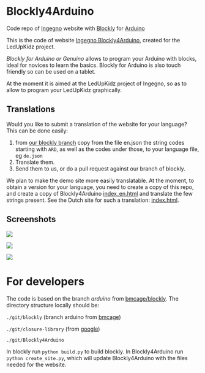 # Blockly4Arduino
Code repo of [Ingegno](http://ingegno.be) website with [Blockly](https://developers.google.com/blockly/) for [Arduino](http://arduino.cc) 

This is the code of website [Ingegno Blockly4Arduino](http://ingegno.be/Manuals/Blockly4Arduino/demos/blocklyduino/), created for the LedUpKidz project.

*Blockly for Arduino or Genuino* allows to program your Arduino with blocks, ideal for novices to learn the basics. Blockly for Arduino is also touch friendly so can be used on a tablet.

At the moment it is aimed at the LedUpKidz project of Ingegno, so as to allow to program your LedUpKidz graphically. 

## Translations
Would you like to submit a translation of the website for your language? This can be done easily:
1. from [our blockly branch](https://github.com/bmcage/blockly/tree/arduino/msg/json) copy from the file en.json the string codes starting with `ARD`, as well as the codes under those, to your language file, eg `de.json`
2. Translate them. 
3. Send them to us, or do a pull request against our branch of blockly.

We plan to make the demo site more easily translatable. At the moment, to obtain a version for your language, you need to create a copy of this repo, and create a copy of Blockly4Arduino [index_en.html](https://github.com/ingegno/Blockly4Arduino/blob/master/Blockly4Arduino/demos/blocklyduino/index_en.html) and translate the few strings present. See the Dutch site for such a translation: [index.html](https://github.com/ingegno/Blockly4Arduino/blob/master/Blockly4Arduino/demos/blocklyduino/index.html).


## Screenshots

![](https://github.com/ingegno/Blockly4Arduino/blob/master/doc/blockly_ex1.png?raw=true)

![](https://github.com/ingegno/Blockly4Arduino/blob/master/doc/blockly_ex2.png?raw=true)

![](https://github.com/ingegno/Blockly4Arduino/blob/master/doc/blockly_ex3.png?raw=true)

# For developers

The code is based on the branch *arduino* from [bmcage/blockly](https://github.com/bmcage/blockly). The directory structure locally should be:

`./git/blockly` (branch arduino from [bmcage](https://github.com/bmcage/blockly))

`./git/closure-library` (from [google](https://github.com/google/closure-library))

`./git/Blockly4Arduino`

In blockly run `python build.py` to build blockly. In Blockly4Arduino run `python create_site.py`, which will update Blockly4Arduino with the files needed for the website.

